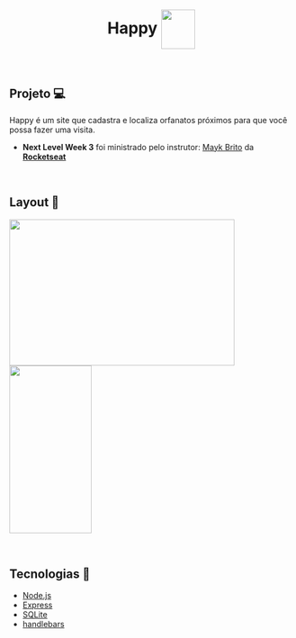 <h1 align="center"> Happy <img src="https://github.com/ItamarJoire/nlw3/blob/main/Logo.png" align="center" width="60" height="70"></h1>


&nbsp;

## Projeto	:computer: 
<p>Happy é um site que cadastra e localiza orfanatos próximos para que você possa fazer uma visita.</p>

* **Next Level Week 3** foi ministrado pelo instrutor: [Mayk Brito](https://www.linkedin.com/in/maykbrito/?originalSubdomain=br) da [**Rocketseat**](https://rocketseat.com.br)


&nbsp;
  
## Layout :bookmark:
  <img src="https://github.com/ItamarJoire/nlw3/blob/main/Desktop.png" align="left" width="400" height="260">
  <img src="https://github.com/ItamarJoire/nlw3/blob/main/Moblie.png" align="center" width="146" height="298">
  
  
  &nbsp;
  
  ## Tecnologias	:toolbox:
  
* [Node.js](https://nodejs.org/en/)
* [Express](https://expressjs.com/pt-br/)
* [SQLite](https://www.sqlite.org/index.html)
* [handlebars](https://handlebarsjs.com/)

  
  
  

  
  
    

 
